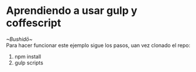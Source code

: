 <h1>Aprendiendo a usar gulp y coffescript</h1>
<span style="text-align:center;font-style: italic">~Bushidō~</span>
<br />
Para hacer funcionar este ejemplo sigue los pasos, uan vez clonado el repo:<br />
<ol>
  <li>npm install</li>
  <li>gulp scripts</li>
</ol>
